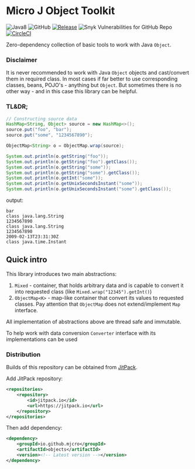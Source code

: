 # Micro J Object Toolkit


![Java8](https://img.shields.io/badge/Java-8-brightgreen)
![GitHub](https://img.shields.io/github/license/mjcro/objects)
[![Release](https://jitpack.io/v/mjcro/objects.svg)](https://jitpack.io/#mjcro/objects)
![Snyk Vulnerabilities for GitHub Repo](https://img.shields.io/snyk/vulnerabilities/github/mjcro/objects)
[![CircleCI](https://circleci.com/gh/mjcro/objects/tree/main.svg?style=svg)](https://circleci.com/gh/mjcro/objects/tree/main)

Zero-dependency collection of basic tools to work with Java `Object`.

### Disclaimer

It is never recommended to work with Java `Object` objects and cast/convert them in required class.
In most cases if far better to use corresponding classes, beans, POJO's - anything but `Object`.
But sometimes there is no other way - and in this case this library can be helpful.

### TL&DR;

```java
// Constructing source data
HashMap<String, Object> source = new HashMap<>();
source.put("foo", "bar");
source.put("some", "1234567890");

ObjectMap<String> o = ObjectMap.wrap(source);

System.out.println(o.getString("foo"));
System.out.println(o.getString("foo").getClass());
System.out.println(o.getString("some"));
System.out.println(o.getString("some").getClass());
System.out.println(o.getInt("some"));
System.out.println(o.getUnixSecondsInstant("some"));
System.out.println(o.getUnixSecondsInstant("some").getClass());
```

output:

```
bar
class java.lang.String
1234567890
class java.lang.String
1234567890
2009-02-13T23:31:30Z
class java.time.Instant
```

## Quick intro

This library introduces two main abstractions: 

1. `Mixed` - container, that holds arbitrary data and is capable to convert it into requested 
    class (like `Mixed.wrap("12345").getInt()`)
2. `ObjectMap<K>` - map-like container that convert its values to requested classes. 
   Pay attention that `ObjectMap` does not extend/implement `Map` interface.
   
All implementation of abstractions above are thread safe and immutable.

To help work with data conversion `Converter` interface with its implementations can be used 

### Distribution

Builds of this repository can be obtained from [JitPack](https://jitpack.io/#mjcro/objects).

Add JitPack repository:

```xml
<repositories>
    <repository>
        <id>jitpack.io</id>
        <url>https://jitpack.io</url>
    </repository>
</repositories>
```

Then add dependency:

```xml
<dependency>
    <groupId>io.github.mjcro</groupId>
    <artifactId>objects</artifactId>
    <version><!-- Latest version --></version>
</dependency>
```
